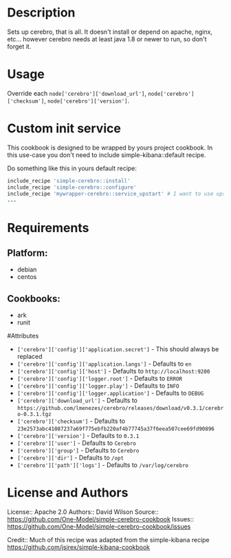# Description

Sets up cerebro, that is all.
It doesn't install or depend on apache, nginx, etc... however cerebro needs at least java 1.8 or newer to run, so don't forget it.

# Usage

Override each `node['cerebro']['download_url']`, `node['cerebro']['checksum']`, `node['cerebro']['version']`.

# Custom init service

This cookbook is designed to be wrapped by yours project cookbook.
In this use-case you don't need to include simple-kibana::default recipe.

Do something like this in yours default recipe:

```ruby
include_recipe 'simple-cerebro::install'
include_recipe 'simple-cerebro::configure'
include_recipe 'mywrapper-cerebro::service_upstart' # I want to use upstart
...
```

# Requirements

## Platform:

* debian
* centos

## Cookbooks:

* ark
* runit
 
#Attributes

* `['cerebro']['config']['application.secret']` - This should always be replaced
* `['cerebro']['config']['application.langs']` - Defaults to `en`
* `['cerebro']['config']['host']` - Defaults to `http://localhost:9200`
* `['cerebro']['config']['logger.root']` - Defaults to `ERROR`
* `['cerebro']['config']['logger.play']` - Defaults to `INFO`
* `['cerebro']['config']['logger.application']` - Defaults to `DEBUG`
* `['cerebro']['download_url']` - Defaults to `https://github.com/lmenezes/cerebro/releases/download/v0.3.1/cerebro-0.3.1.tgz`
* `['cerebro']['checksum']` - Defaults to `23e2573abc41087237a69f775ebfb220af4b77745a37f6eea507cee69fd90896`
* `['cerebro']['version']` - Defaults to `0.3.1`
* `['cerebro']['user']` - Defaults to `Cerebro`
* `['cerebro']['group']` - Defaults to `Cerebro`
* `['cerebro']['dir']` - Defaults to `/opt`
* `['cerebro']['path']['logs']` - Defaults to `/var/log/cerebro`


# License and Authors

License:: Apache 2.0
Authors:: David Wilson
Source:: https://github.com/One-Model/simple-cerebro-cookbook
Issues:: https://github.com/One-Model/simple-cerebro-cookbook/issues

Credit:: Much of this recipe was adapted from the simple-kibana recipe https://github.com/jsirex/simple-kibana-cookbook

